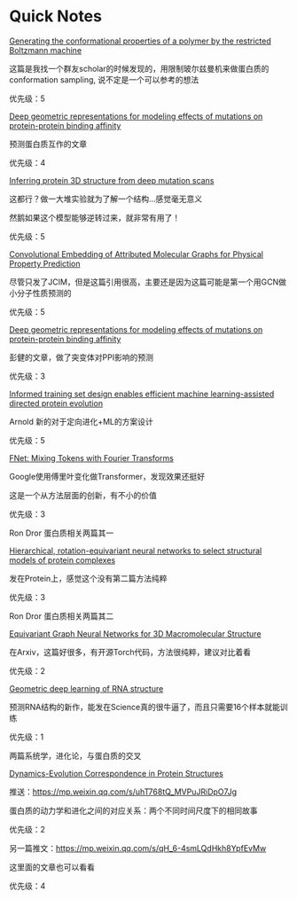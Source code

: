 # Quick Notes

[Generating the conformational properties of a polymer by the restricted Boltzmann machine](https://aip.scitation.org/doi/full/10.1063/1.5103210)

这篇是我找一个群友scholar的时候发现的，用限制玻尔兹曼机来做蛋白质的conformation sampling, 说不定是一个可以参考的想法

优先级：5



[Deep geometric representations for modeling effects of mutations on protein-protein binding affinity](https://journals.plos.org/ploscompbiol/article?id=10.1371/journal.pcbi.1009284)

预测蛋白质互作的文章

优先级：4



[Inferring protein 3D structure from deep mutation scans](https://www.nature.com/articles/s41588-019-0432-9)

这都行？做一大堆实验就为了解一个结构...感觉毫无意义

然鹅如果这个模型能够逆转过来，就非常有用了！

优先级：5



[Convolutional Embedding of Attributed Molecular Graphs for Physical Property Prediction](https://pubs.acs.org/doi/abs/10.1021/acs.jcim.6b00601)

尽管只发了JCIM，但是这篇引用很高，主要还是因为这篇可能是第一个用GCN做小分子性质预测的

优先级：5



[Deep geometric representations for modeling effects of mutations on protein-protein binding affinity](https://journals.plos.org/ploscompbiol/article?id=10.1371/journal.pcbi.1009284)

彭健的文章，做了突变体对PPI影响的预测

优先级：3



[Informed training set design enables efficient machine learning-assisted directed protein evolution](https://www.sciencedirect.com/science/article/pii/S2405471221002866)

Arnold 新的对于定向进化+ML的方案设计

优先级：5



[FNet: Mixing Tokens with Fourier Transforms](https://arxiv.org/abs/2105.03824)

Google使用傅里叶变化做Transformer，发现效果还挺好

这是一个从方法层面的创新，有不小的价值

优先级：3





Ron Dror 蛋白质相关两篇其一

[Hierarchical, rotation-equivariant neural networks to select structural models of protein complexes](https://onlinelibrary.wiley.com/doi/abs/10.1002/prot.26033)

发在Protein上，感觉这个没有第二篇方法纯粹

优先级：3



Ron Dror 蛋白质相关两篇其二

[Equivariant Graph Neural Networks for 3D Macromolecular Structure](https://arxiv.org/abs/2106.03843)

在Arxiv，这篇好很多，有开源Torch代码，方法很纯粹，建议对比着看

优先级：2



[Geometric deep learning of RNA structure](http://science.sciencemag.org/content/373/6558/1047)

预测RNA结构的新作，能发在Science真的很牛逼了，而且只需要16个样本就能训练

优先级：1



两篇系统学，进化论，与蛋白质的交叉

[Dynamics-Evolution Correspondence in Protein Structures](https://journals.aps.org/prl/abstract/10.1103/PhysRevLett.127.098103)

推送：https://mp.weixin.qq.com/s/uhT768tQ_MVPuJRiDpO7Jg

蛋白质的动力学和进化之间的对应关系：两个不同时间尺度下的相同故事

优先级：2



另一篇推文：https://mp.weixin.qq.com/s/qH_6-4smLQdHkh8YpfEvMw

这里面的文章也可以看看

优先级：4

